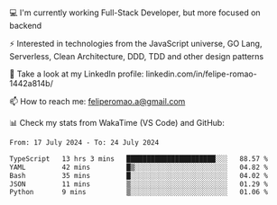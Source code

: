 💻 I'm currently working Full-Stack Developer, but more focused on backend

⚡ Interested in technologies from the JavaScript universe, GO Lang, Serverless, Clean Architecture, DDD, TDD and other design patterns

👥 Take a look at my LinkedIn profile: linkedin.com/in/felipe-romao-1442a814b/

📫 How to reach me: feliperomao.a@gmail.com

📊 Check my stats from WakaTime (VS Code) and GitHub:

<!--START_SECTION:waka-->

```txt
From: 17 July 2024 - To: 24 July 2024

TypeScript   13 hrs 3 mins   ██████████████████████░░░   88.57 %
YAML         42 mins         █▒░░░░░░░░░░░░░░░░░░░░░░░   04.82 %
Bash         35 mins         █░░░░░░░░░░░░░░░░░░░░░░░░   04.02 %
JSON         11 mins         ▒░░░░░░░░░░░░░░░░░░░░░░░░   01.29 %
Python       9 mins          ▒░░░░░░░░░░░░░░░░░░░░░░░░   01.06 %
```

<!--END_SECTION:waka-->
